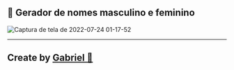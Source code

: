 ## 🤖 Gerador de nomes masculino e feminino

![Captura de tela de 2022-07-24 01-17-52](https://user-images.githubusercontent.com/92071360/180635067-14788aa6-7f54-498e-8e17-716f121cb92a.png)

 <hr/>
 
 ## Create by <a href="https://instagram.com/gabrielbarrozs">Gabriel 🚀<a/>
